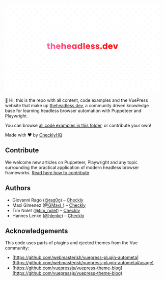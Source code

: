<p align="center">
  <a href="https://theheadless.dev">
    <img src="./hd.png" />
  </a>
</p>

🖖 Hi, this is the repo with all content, code examples and the VuePress website that make up [theheadless.dev](https://theheadless.dev), a community driven knowledge base for learning headless browser automation with Puppeteer and Playwright.

You can browse [all code examples in this folder](https://github.com/checkly/theheadless.dev/tree/master/blog/snippets), or contribute your own!

Made with ♥️ by [ChecklyHQ](https://www.checklyhq.com?utm_source=headlessdevgithub)

## Contribute

We welcome new articles on Puppeteer, Playwright and any topic surrounding the practical application of modern headless browser
frameworks. [Read here how to contribute](CONTRIBUTING.md)

## Authors

- Giovanni Rago ([@rag0g](https://twitter.com/rag0g)) – [Checkly](https://www.checklyhq.com?utm_source=headlessdevgithub)
- Maxi Gimenez ([@GMaxi_](https://twitter.com/gmaxi_)) – [Checkly](https://www.checklyhq.com?utm_source=headlessdevgithubs)
- Tim Nolet ([@tim_nolet](https://twitter.com/tim_nolet)) – [Checkly](https://www.checklyhq.com?utm_source=headlessdevgithub)
- Hannes Lenke ([@hlenke](https://twitter.com/hlenke)) – [Checkly](https://www.checklyhq.com?utm_source=headlessdevgithub)

## Acknowledgements

This code uses parts of plugins and ejected themes from the Vue community:
- [https://github.com/webmasterish/vuepress-plugin-autometa](https://github.com/webmasterish/vuepress-plugin-autometa#usage)
- [https://github.com/vuepressjs/vuepress-theme-blog](https://github.com/vuepressjs/vuepress-theme-blog)
